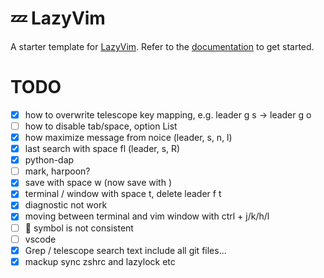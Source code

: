 # 💤 LazyVim

A starter template for [LazyVim](https://github.com/LazyVim/LazyVim).
Refer to the [documentation](https://lazyvim.github.io/installation) to get started.

# TODO

- [x] how to overwrite telescope key mapping, e.g. leader g s -> leader g o
- [ ] how to disable tab/space, option List
- [x] how maximize message from noice (leader, s, n, l)
- [x] last search with space fl (leader, s, R)
- [x] python-dap
- [ ] mark, harpoon?
- [x] save with space w (now save with <Cs>)
- [x] terminal / window with space t, delete leader f t
- [x] diagnostic not work
- [x] moving between terminal and vim window with ctrl + j/k/h/l
- [ ]  symbol is not consistent
- [ ] vscode
- [x] Grep / telescope search text include all git files...
- [x] mackup sync zshrc and lazylock etc
